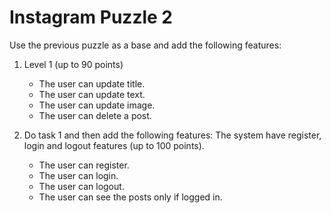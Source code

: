 # Instagram Puzzle 2

Use the previous puzzle as a base and add the following features:


1) Level 1 (up to 90 points)
    * The user can update title.
    * The user can update text. 
    * The user can update image.
    * The user can delete a post.

2) Do task 1 and then add the following features: The system have register, login and logout features (up to 100 points).
    * The user can register.
    * The user can login.
    * The user can logout.
    * The user can see the posts only if logged in.